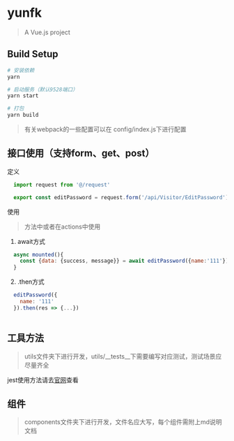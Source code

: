 # yunfk

> A Vue.js project

## Build Setup

``` bash
# 安装依赖
yarn

# 启动服务（默认9528端口）
yarn start

# 打包
yarn build

```

> 有关webpack的一些配置可以在 config/index.js下进行配置

## 接口使用（支持form、get、post）

定义

```javascript
  import request from '@/request'

  export const editPassword = request.form('/api/Visitor/EditPassword')
```

使用

> 方法中或者在actions中使用

1. await方式

```javascript
  async mounted(){
    const {data: {success, message}} = await editPassword({name:'111'})
  }
```

2. .then方式

```javascript
  editPassword({
    name: '111'
  }).then(res => {...})
  
```

## 工具方法

> utils文件夹下进行开发，utils/__tests__下需要编写对应测试，测试场景应尽量齐全

jest使用方法请去[官网](https://jestjs.io/docs/zh-Hans/getting-started)查看

## 组件

> components文件夹下进行开发，文件名应大写，每个组件需附上md说明文档